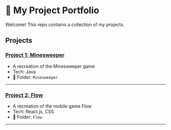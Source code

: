 # 🌟 My Project Portfolio

Welcome! This repo contains a collection of my projects.

## Projects

### [Project 1: Minesweeper](./Project-1-TaskManager)
- A recreation of the Minesweeper game
- Tech: Java
- 📂 Folder: `Minesweeper`

---

### [Project 2: Flow](./Project-2-DataViz)
- A recreation of the mobile game Flow
- Tech: React.js, CSS
- 📂 Folder: `Flow`

---

